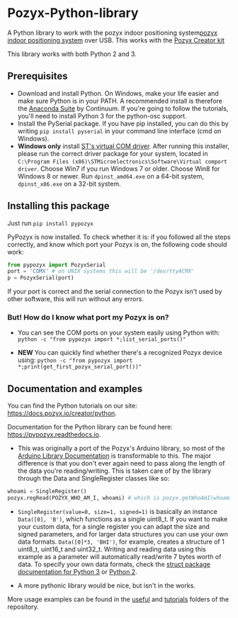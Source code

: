 # Pozyx-Python-library
A Python library to work with the pozyx indoor positioning system[pozyx indoor positioning system](https://pozyx.io) over USB.
This works with the [Pozyx Creator kit](https://www.pozyx.io/creator)

This library works with both Python 2 and 3.

## Prerequisites
* Download and install Python. On Windows, make your life easier and make sure Python is in your PATH. A recommended install is therefore the [Anaconda Suite](https://www.anaconda.com/download/) by Continuum. If you're going to follow the tutorials, you'll need to install Python 3 for the python-osc support.
* Install the PySerial package. If you have pip installed, you can do this by writing `pip install pyserial` in your command line interface (cmd on Windows).
* **Windows only** install [ST's virtual COM driver](http://www.st.com/content/st_com/en/products/development-tools/software-development-tools/stm32-software-development-tools/stm32-utilities/stsw-stm32102.html). After running this installer, please run the correct driver package for your system, located in `C:\Program Files (x86)\STMicroelectronics\Software\Virtual comport driver`. Choose Win7 if you run Windows 7 or older. Choose Win8 for Windows 8 or newer. Run `dpinst_amd64.exe` on a 64-bit system, `dpinst_x86.exe` on a 32-bit system.

## Installing this package
Just run `pip install pypozyx`

PyPozyx is now installed. To check whether it is: if you followed all the steps correctly, and know which port your Pozyx is on, the following code should work:

```python
from pypozyx import PozyxSerial
port = 'COMX' # on UNIX systems this will be '/dev/ttyACMX'
p = PozyxSerial(port)
```

If your port is correct and the serial connection to the Pozyx isn't used by other software, this will run without any errors.

### But! How do I know what port my Pozyx is on?
* You can see the COM ports on your system easily using Python with: `python -c "from pypozyx import *;list_serial_ports()"`

* **NEW** You can quickly find whether there's a recognized Pozyx device using: `python -c "from pypozyx import *;print(get_first_pozyx_serial_port())"`

## Documentation and examples
You can find the Python tutorials on our site: https://docs.pozyx.io/creator/python.

Documentation for the Python library can be found here: https://pypozyx.readthedocs.io.

* This was originally a port of the Pozyx's Arduino library, so most of the [Arduino Library Documentation](https://ardupozyx.readthedocs.io) is transformable to this. The major difference is that you don't ever again need to pass along the length of the data you're reading/writing. This is taken care of by the library through the Data and SingleRegister classes like so:

```python
whoami = SingleRegister()
pozyx.regRead(POZYX_WHO_AM_I, whoami) # which is pozyx.getWhoAmI(whoami)
```
* `SingleRegister(value=0, size=1, signed=1)` is basically an instance `Data([0], 'B')`, which functions as a single uint8_t. If you want to make your custom data, for a single register you can adapt the size and signed parameters, and for larger data structures you can use your own data formats. `Data([0]*3, 'BHI')`, for example, creates a structure of 1 uint8_t, uint16_t and uint32_t. Writing and reading data using this example as a parameter will automatically read/write 7 bytes worth of data. To specify your own data formats, check the [struct package documentation for Python 3](https://docs.python.org/3.5/library/struct.html#format-characters) or [Python 2](https://docs.python.org/2/library/struct.html).

* A more pythonic library would be nice, but isn't in the works.


More usage examples can be found in the [useful](https://github.com/pozyxLabs/Pozyx-Python-library/tree/master/useful) and [tutorials](https://github.com/pozyxLabs/Pozyx-Python-library/tree/master/tutorials) folders of the repository.
